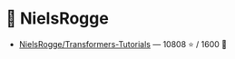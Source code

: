 # 👤 NielsRogge

- [NielsRogge/Transformers-Tutorials](https://github.com/NielsRogge/Transformers-Tutorials) — 10808 ⭐️ / 1600 🍴
